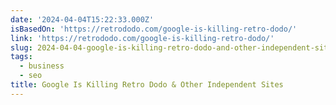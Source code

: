 ```yaml
---
date: '2024-04-04T15:22:33.000Z'
isBasedOn: 'https://retrododo.com/google-is-killing-retro-dodo/'
link: 'https://retrododo.com/google-is-killing-retro-dodo/'
slug: 2024-04-04-google-is-killing-retro-dodo-and-other-independent-sites
tags:
  - business
  - seo
title: Google Is Killing Retro Dodo & Other Independent Sites
---
```


